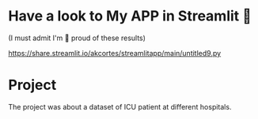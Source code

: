 # Have a look to My APP in Streamlit 🤩

(I must admit I'm 💯 proud of these results)

https://share.streamlit.io/akcortes/streamlitapp/main/untitled9.py

# Project

The project was about a dataset of ICU patient at different hospitals. 
